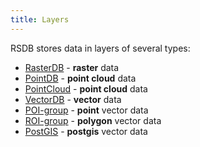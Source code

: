```yaml
---
title: Layers
---
```


RSDB stores data in layers of several types:

* [RasterDB](../layers_rasterdb) - **raster** data
* [PointDB](../layers_pointdb) - **point cloud** data
* [PointCloud](../layers_pointcloud) - **point cloud** data
* [VectorDB](../layers_vectordb) - **vector** data
* [POI-group](../layers_poi_group) - **point** vector data
* [ROI-group](../layers_roi_group) - **polygon** vector data
* [PostGIS](../layers_postgis) - **postgis** vector data